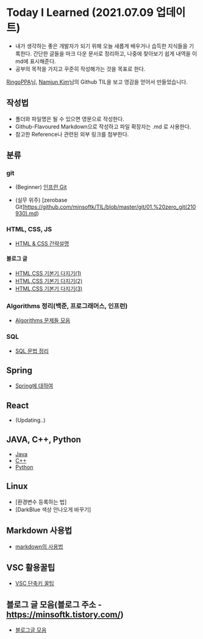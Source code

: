 # Today I Learned (2021.07.09 업데이트)

- 내가 생각하는 좋은 개발자가 되기 위해
  오늘 새롭게 배우거나 습득한 지식들을 기록한다. 간단한 글들을 마크 다운 문서로 정리하고, 나중에 찾아보기 쉽게 내역을 이 md에 표시해준다.
- 공부의 목적을 가지고 꾸준히 작성해가는 것을 목표로 한다.

[RingoPPA](https://github.com/ksu3101/TIL)님, [Namjun Kim](https://github.com/namjunemy/TIL)님의 Github TIL을 보고 영감을 얻어서 만들었습니다.

## 작성법

- 폴더와 파일명은 될 수 있으면 영문으로 작성한다.
- Github-Flavoured Markdown으로 작성하고 파일 확장자는 .md 로 사용한다.
- 참고한 Reference나 관련된 외부 링크를 첨부한다.

## 분류

### git

- (Beginner) [인프런 Git](<https://github.com/minsoftk/TIL/blob/master/git/inf_git(210930).md>)

- (실무 위주) [zerobase Git]https://github.com/minsoftk/TIL/blob/master/git/01.%20zero_git(210930).md)

### HTML, CSS, JS

- [HTML & CSS 간략설명](https://github.com/MinsoftK/TIL/tree/master/HTML-CSS-JS)

#### 블로그 글

- [HTML,CSS 기본기 다지기(1)](https://minsoftk.tistory.com/69)
- [HTML,CSS 기본기 다지기(2)](https://minsoftk.tistory.com/70)
- [HTML,CSS 기본기 다지기(3)](https://minsoftk.tistory.com/71)

### Algorithms 정리(백준, 프로그래머스, 인프런)

- [Algorithms 문제들 모음](https://github.com/MinsoftK/c-Algorithm_Q)

### SQL

- [SQL 문법 정리](https://github.com/MinsoftK/TIL/tree/master/SQL)

## Spring

- [Spring에 대하여](https://github.com/MinsoftK/TIL/tree/master/Spring)

## React

- (Updating..)

## JAVA, C++, Python

- [Java](https://github.com/MinsoftK/TIL/tree/master/JAVA)
- [C++](https://github.com/MinsoftK/TIL/tree/master/c%2B%2B_study)
- [Python](https://github.com/MinsoftK/TIL/tree/master/python)

## Linux

- [환경변수 등록하는 법]
- [DarkBlue 색상 안나오게 바꾸기]

## Markdown 사용법

- [markdown의 사용법](https://github.com/MinsoftK/TIL/blob/master/Markdown/howtouse-Markdown.md)

## VSC 활용꿀팁

- [VSC 단축키 꿀팁](https://github.com/MinsoftK/TIL/blob/master/VSC/VS%EC%BD%94%EB%93%9C%20%EC%9C%A0%EC%9A%A9%ED%95%9C%20%EB%8B%A8%EC%B6%95%ED%82%A4.md)

## 블로그 글 모음(블로그 주소 - https://minsoftk.tistory.com/)

- [블로그글 모음](https://github.com/MinsoftK/TIL/tree/master/MyTextWork)
